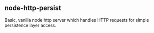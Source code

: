 node-http-persist
-----------------

Basic, vanilla node http server which handles HTTP requests for simple persistence layer access.
